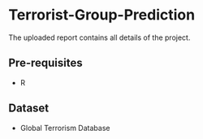 # Terrorist-Group-Prediction

The uploaded report contains all details of the project. 

## Pre-requisites
* R

## Dataset
* Global Terrorism Database

